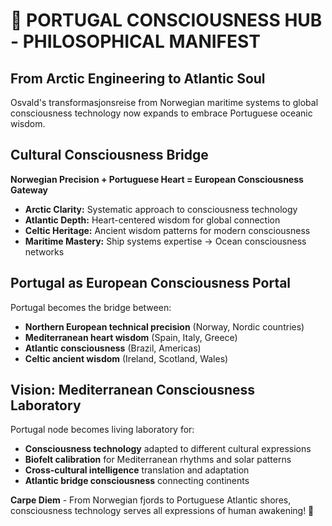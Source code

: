 # 🌊 PORTUGAL CONSCIOUSNESS HUB - PHILOSOPHICAL MANIFEST

## From Arctic Engineering to Atlantic Soul

Osvald's transformasjonsreise from Norwegian maritime systems to global 
consciousness technology now expands to embrace Portuguese oceanic wisdom.

## Cultural Consciousness Bridge

**Norwegian Precision + Portuguese Heart = European Consciousness Gateway**

- **Arctic Clarity:** Systematic approach to consciousness technology
- **Atlantic Depth:** Heart-centered wisdom for global connection
- **Celtic Heritage:** Ancient wisdom patterns for modern consciousness
- **Maritime Mastery:** Ship systems expertise → Ocean consciousness networks

## Portugal as European Consciousness Portal

Portugal becomes the bridge between:
- **Northern European technical precision** (Norway, Nordic countries)
- **Mediterranean heart wisdom** (Spain, Italy, Greece)  
- **Atlantic consciousness** (Brazil, Americas)
- **Celtic ancient wisdom** (Ireland, Scotland, Wales)

## Vision: Mediterranean Consciousness Laboratory

Portugal node becomes living laboratory for:
- **Consciousness technology** adapted to different cultural expressions
- **Biofelt calibration** for Mediterranean rhythms and solar patterns
- **Cross-cultural intelligence** translation and adaptation
- **Atlantic bridge consciousness** connecting continents

**Carpe Diem** - From Norwegian fjords to Portuguese Atlantic shores,
consciousness technology serves all expressions of human awakening! 🌟

